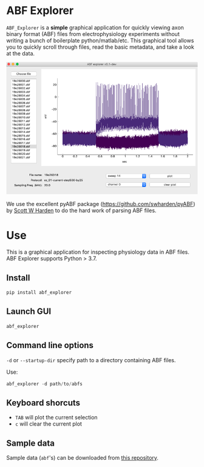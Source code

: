 # ABF Explorer

`ABF_Explorer` is a **simple** graphical application for quickly viewing axon binary format (ABF) files from electrophysiology experiments without writing a bunch of boilerplate python/matlab/etc. This graphical tool allows you to quickly scroll through files, read the basic metadata, and take a look at the data.

![ABF_Explorer UI](https://github.com/nkicg6/ABF_Explorer/raw/master/docs/img/abfexplorer-example.png "ABF Explorer UI")

We use the excellent pyABF package (https://github.com/swharden/pyABF) by [Scott W Harden](https://github.com/swharden) to do the hard work of parsing ABF files.

# Use

This is a graphical application for inspecting physiology data in ABF files. ABF Explorer supports Python > 3.7.

## Install

```bash
pip install abf_explorer
```

## Launch GUI

```bash
abf_explorer
```

## Command line options

`-d` or `--startup-dir` specify path to a directory containing ABF files.

Use:

```python
abf_explorer -d path/to/abfs
```

## Keyboard shorcuts

- `TAB` will plot the current selection
- `c` will clear the current plot

## Sample data

Sample data (`abf`'s) can be downloaded from [this repository](https://github.com/nkicg6/ABF_Explorer/tree/master/data/abfs).
